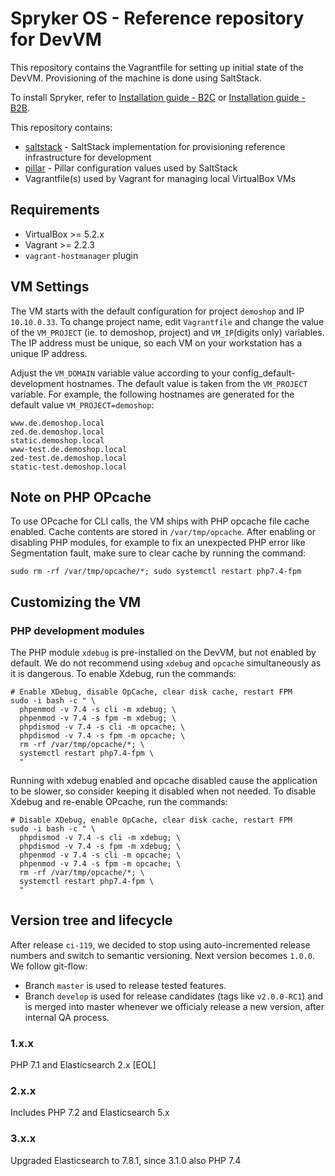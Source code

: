 # Spryker OS - Reference repository for DevVM

This repository contains the Vagrantfile for setting up initial state of the DevVM. Provisioning of the machine is done using SaltStack.

To install Spryker, refer to [Installation guide - B2C](https://documentation.spryker.com/docs/en/b2c-demo-shop-installation-mac-os-or-linux-with-devvm) or [Installation guide - B2B](https://documentation.spryker.com/docs/en/installation-guide-b2b).

This repository contains:
 - [saltstack](saltstack) - SaltStack implementation for provisioning reference infrastructure for development
 - [pillar](pillar) - Pillar configuration values used by SaltStack
 - Vagrantfile(s) used by Vagrant for managing local VirtualBox VMs

## Requirements
 - VirtualBox >= 5.2.x
 - Vagrant >= 2.2.3
 - `vagrant-hostmanager` plugin

## VM Settings
The VM starts with the default configuration for project `demoshop` and IP `10.10.0.33`.
To change project name, edit `Vagrantfile` and change the value of
the `VM_PROJECT` (ie. to demoshop, project) and `VM_IP`(digits only) variables. The IP address must
be unique, so each VM on your workstation has a unique IP address.

Adjust the `VM_DOMAIN` variable value according to your config_default-development hostnames. 
The default value is taken from the `VM_PROJECT` variable. For example, the following hostnames 
are generated for the default value `VM_PROJECT=demoshop`:
```
www.de.demoshop.local
zed.de.demoshop.local
static.demoshop.local
www-test.de.demoshop.local
zed-test.de.demoshop.local
static-test.demoshop.local
```

## Note on PHP OPcache
To use OPcache for CLI calls, the VM ships with PHP opcache file cache enabled. Cache contents are stored in `/var/tmp/opcache`. After enabling or disabling PHP modules, for example to fix an unexpected PHP error like Segmentation fault, make sure to clear cache by running the command:
```
sudo rm -rf /var/tmp/opcache/*; sudo systemctl restart php7.4-fpm
```

## Customizing the VM

### PHP development modules
The PHP module `xdebug` is pre-installed on the DevVM, but not enabled by default.
We do not recommend using `xdebug` and `opcache` simultaneously as it is dangerous.
To enable Xdebug, run the commands:
```
# Enable XDebug, disable OpCache, clear disk cache, restart FPM
sudo -i bash -c " \
  phpenmod -v 7.4 -s cli -m xdebug; \
  phpenmod -v 7.4 -s fpm -m xdebug; \
  phpdismod -v 7.4 -s cli -m opcache; \
  phpdismod -v 7.4 -s fpm -m opcache; \
  rm -rf /var/tmp/opcache/*; \
  systemctl restart php7.4-fpm \
  "
```

Running with xdebug enabled and opcache disabled cause the application to be slower, so consider
keeping it disabled when not needed. To disable Xdebug and re-enable OPcache, run the commands:
```
# Disable XDebug, enable OpCache, clear disk cache, restart FPM
sudo -i bash -c " \
  phpdismod -v 7.4 -s cli -m xdebug; \
  phpdismod -v 7.4 -s fpm -m xdebug; \
  phpenmod -v 7.4 -s cli -m opcache; \
  phpenmod -v 7.4 -s fpm -m opcache; \
  rm -rf /var/tmp/opcache/*; \
  systemctl restart php7.4-fpm \
  "
```


## Version tree and lifecycle
After release `ci-119`, we decided to stop using auto-incremented release numbers and switch to semantic versioning. Next version becomes `1.0.0`.
We follow git-flow:
* Branch `master` is used to release tested features.
* Branch `develop` is used for release candidates (tags like `v2.0.0-RC1`) and is merged into master whenever we officialy release a new version, after internal QA process.


### 1.x.x
PHP 7.1 and Elasticsearch 2.x [EOL]

### 2.x.x
Includes PHP 7.2 and Elasticsearch 5.x

### 3.x.x
Upgraded Elasticsearch to 7.8.1, since 3.1.0 also PHP 7.4
